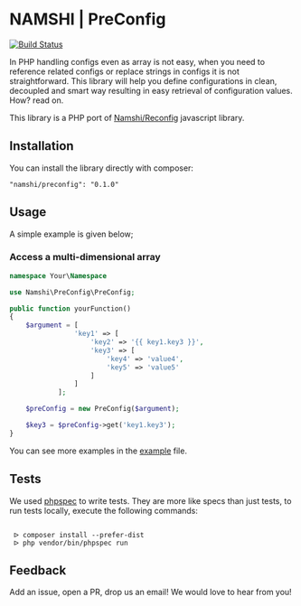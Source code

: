# NAMSHI | PreConfig

[![Build Status](https://api.travis-ci.com/namshi/preconfig.svg?token=gpDfsZ6pMs8Vhxeyuq1K&branch=master)](https://magnum.travis-ci.com/namshi/preconfig)

In PHP handling configs even as array is not easy, when you need to reference related configs or replace strings in configs it is not straightforward.
This library will help you define configurations in clean, decoupled and smart way resulting in easy retrieval of configuration values. How? read on.

This library is a PHP port of [Namshi/Reconfig](https://github.com/namshi/reconfig) javascript library.

## Installation

You can install the library directly with composer:

```
"namshi/preconfig": "0.1.0"
```
## Usage

A simple example is given below;

### Access a multi-dimensional array

```php
namespace Your\Namespace

use Namshi\PreConfig\PreConfig;

public function yourFunction()
{
    $argument = [
                'key1' => [
                    'key2' => '{{ key1.key3 }}',
                    'key3' => [
                        'key4' => 'value4',
                        'key5' => 'value5'
                    ]
                ]
            ];

    $preConfig = new PreConfig($argument);

    $key3 = $preConfig->get('key1.key3');
}

```

You can see more examples in the [example](src/Namshi/PreConfig/Example/example.php) file.


## Tests

We used [phpspec](http://www.phpspec.net) to write tests. They are more like specs than just tests,
to run tests locally, execute the following commands:


```shell

 ᐅ composer install --prefer-dist
 ᐅ php vendor/bin/phpspec run

```

## Feedback

Add an issue, open a PR, drop us an email! We would love to hear from you!

